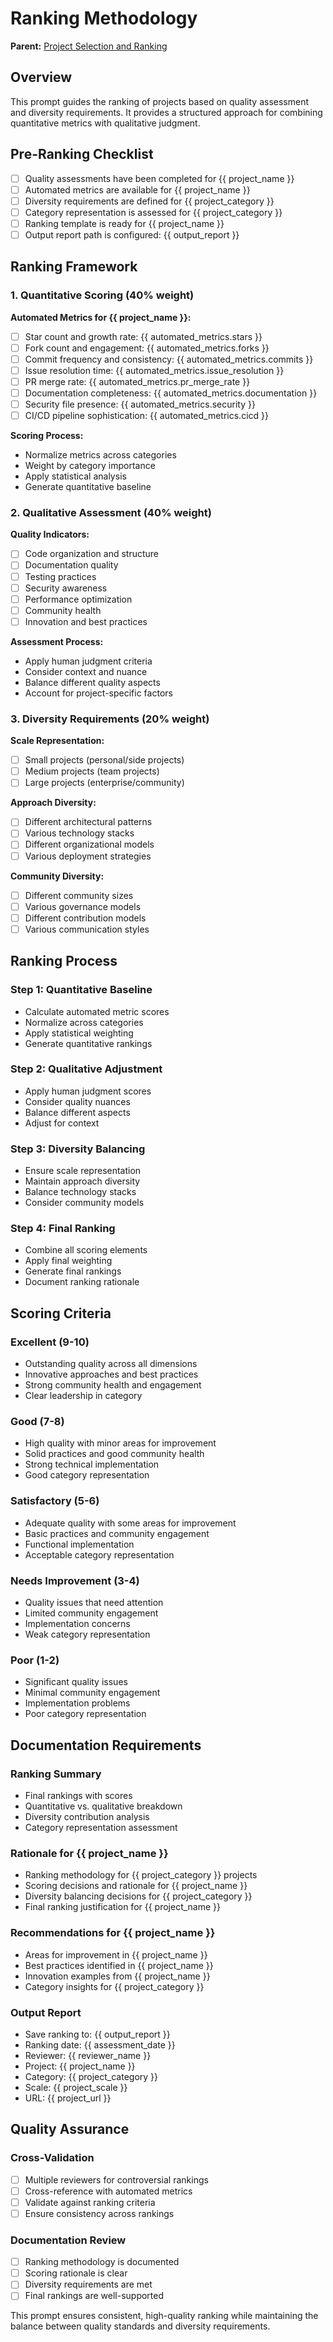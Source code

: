 # Ranking Methodology

**Parent:** [Project Selection and Ranking](README.md)

## Overview

This prompt guides the ranking of projects based on quality assessment and diversity requirements. It provides a structured approach for combining quantitative metrics with qualitative judgment.

## Pre-Ranking Checklist

- [ ] Quality assessments have been completed for {{ project_name }}
- [ ] Automated metrics are available for {{ project_name }}
- [ ] Diversity requirements are defined for {{ project_category }}
- [ ] Category representation is assessed for {{ project_category }}
- [ ] Ranking template is ready for {{ project_name }}
- [ ] Output report path is configured: {{ output_report }}

## Ranking Framework

### 1. Quantitative Scoring (40% weight)

**Automated Metrics for {{ project_name }}:**
- [ ] Star count and growth rate: {{ automated_metrics.stars }}
- [ ] Fork count and engagement: {{ automated_metrics.forks }}
- [ ] Commit frequency and consistency: {{ automated_metrics.commits }}
- [ ] Issue resolution time: {{ automated_metrics.issue_resolution }}
- [ ] PR merge rate: {{ automated_metrics.pr_merge_rate }}
- [ ] Documentation completeness: {{ automated_metrics.documentation }}
- [ ] Security file presence: {{ automated_metrics.security }}
- [ ] CI/CD pipeline sophistication: {{ automated_metrics.cicd }}

**Scoring Process:**
- Normalize metrics across categories
- Weight by category importance
- Apply statistical analysis
- Generate quantitative baseline

### 2. Qualitative Assessment (40% weight)

**Quality Indicators:**
- [ ] Code organization and structure
- [ ] Documentation quality
- [ ] Testing practices
- [ ] Security awareness
- [ ] Performance optimization
- [ ] Community health
- [ ] Innovation and best practices

**Assessment Process:**
- Apply human judgment criteria
- Consider context and nuance
- Balance different quality aspects
- Account for project-specific factors

### 3. Diversity Requirements (20% weight)

**Scale Representation:**
- [ ] Small projects (personal/side projects)
- [ ] Medium projects (team projects)
- [ ] Large projects (enterprise/community)

**Approach Diversity:**
- [ ] Different architectural patterns
- [ ] Various technology stacks
- [ ] Different organizational models
- [ ] Various deployment strategies

**Community Diversity:**
- [ ] Different community sizes
- [ ] Various governance models
- [ ] Different contribution models
- [ ] Various communication styles

## Ranking Process

### Step 1: Quantitative Baseline
- Calculate automated metric scores
- Normalize across categories
- Apply statistical weighting
- Generate quantitative rankings

### Step 2: Qualitative Adjustment
- Apply human judgment scores
- Consider quality nuances
- Balance different aspects
- Adjust for context

### Step 3: Diversity Balancing
- Ensure scale representation
- Maintain approach diversity
- Balance technology stacks
- Consider community models

### Step 4: Final Ranking
- Combine all scoring elements
- Apply final weighting
- Generate final rankings
- Document ranking rationale

## Scoring Criteria

### Excellent (9-10)
- Outstanding quality across all dimensions
- Innovative approaches and best practices
- Strong community health and engagement
- Clear leadership in category

### Good (7-8)
- High quality with minor areas for improvement
- Solid practices and good community health
- Strong technical implementation
- Good category representation

### Satisfactory (5-6)
- Adequate quality with some areas for improvement
- Basic practices and community engagement
- Functional implementation
- Acceptable category representation

### Needs Improvement (3-4)
- Quality issues that need attention
- Limited community engagement
- Implementation concerns
- Weak category representation

### Poor (1-2)
- Significant quality issues
- Minimal community engagement
- Implementation problems
- Poor category representation

## Documentation Requirements

### Ranking Summary
- Final rankings with scores
- Quantitative vs. qualitative breakdown
- Diversity contribution analysis
- Category representation assessment

### Rationale for {{ project_name }}
- Ranking methodology for {{ project_category }} projects
- Scoring decisions and rationale for {{ project_name }}
- Diversity balancing decisions for {{ project_category }}
- Final ranking justification for {{ project_name }}

### Recommendations for {{ project_name }}
- Areas for improvement in {{ project_name }}
- Best practices identified in {{ project_name }}
- Innovation examples from {{ project_name }}
- Category insights for {{ project_category }}

### Output Report
- Save ranking to: {{ output_report }}
- Ranking date: {{ assessment_date }}
- Reviewer: {{ reviewer_name }}
- Project: {{ project_name }}
- Category: {{ project_category }}
- Scale: {{ project_scale }}
- URL: {{ project_url }}

## Quality Assurance

### Cross-Validation
- [ ] Multiple reviewers for controversial rankings
- [ ] Cross-reference with automated metrics
- [ ] Validate against ranking criteria
- [ ] Ensure consistency across rankings

### Documentation Review
- [ ] Ranking methodology is documented
- [ ] Scoring rationale is clear
- [ ] Diversity requirements are met
- [ ] Final rankings are well-supported

This prompt ensures consistent, high-quality ranking while maintaining the balance between quality standards and diversity requirements.
